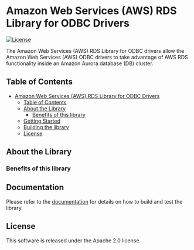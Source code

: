 # Amazon Web Services (AWS) RDS Library for ODBC Drivers

[![License](https://img.shields.io/badge/license-GPLv2-blue)](LICENSE)

The Amazon Web Services (AWS) RDS Library for ODBC drivers allow the Amazon Web Services (AWS) ODBC drivers to take
advantage of AWS RDS functionality inside an Amazon Aurora database (DB) cluster.

## Table of Contents
- [Amazon Web Services (AWS) RDS Library for ODBC Drivers](#amazon-web-services-aws-rds-library-for-odbc-drivers)
  - [Table of Contents](#table-of-contents)
  - [About the Library](#about-the-library)
    - [Benefits of this library](#benefits-of-this-library)
  - [Getting Started](#getting-started)
  - [Building the library](#building-the-library)
  - [License](#license)

## About the Library

### Benefits of this library

## Documentation

Please refer to the [documentation](docs/Documentation.md) for details on how to build and test the library.

## License
This software is released under the Apache 2.0 license.
